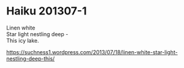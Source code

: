 # Haiku 201307-1  
Linen white  
Star light nestling deep -  
This icy lake.  
  
https://suchness1.wordpress.com/2013/07/18/linen-white-star-light-nestling-deep-this/